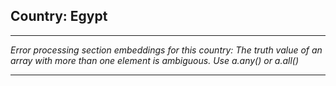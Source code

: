 ## Country: Egypt

---

*Error processing section embeddings for this country: The truth value of an array with more than one element is ambiguous. Use a.any() or a.all()*

---
